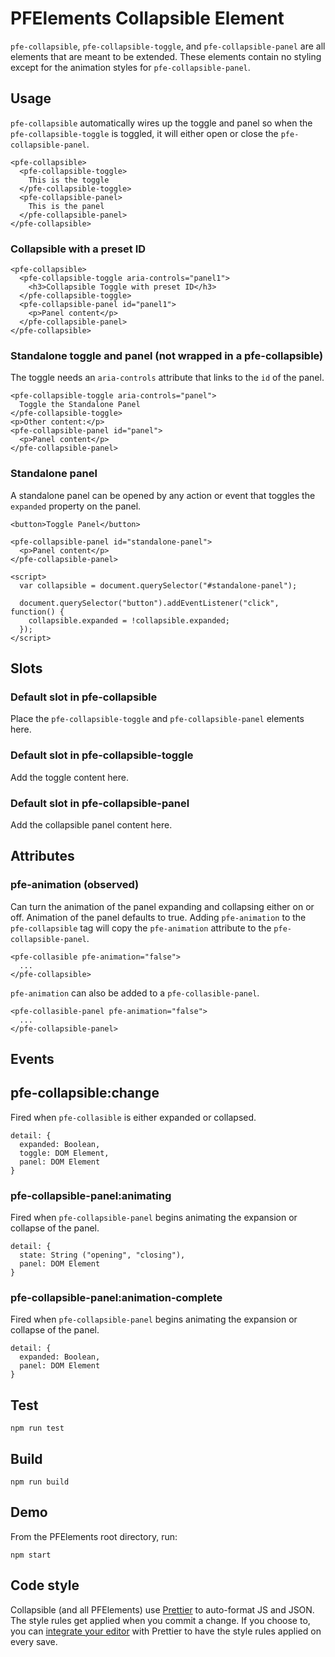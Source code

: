 # PFElements Collapsible Element

`pfe-collapsible`, `pfe-collapsible-toggle`, and `pfe-collapsible-panel` are all
elements that are meant to be extended. These elements contain no styling except
for the animation styles for `pfe-collapsible-panel`.

## Usage

`pfe-collapsible` automatically wires up the toggle and panel so when the
`pfe-collapsible-toggle` is toggled, it will either open or close the
`pfe-collapsible-panel`.

```
<pfe-collapsible>
  <pfe-collapsible-toggle>
    This is the toggle
  </pfe-collapsible-toggle>
  <pfe-collapsible-panel>
    This is the panel
  </pfe-collapsible-panel>
</pfe-collapsible>
```

### Collapsible with a preset ID

```
<pfe-collapsible>
  <pfe-collapsible-toggle aria-controls="panel1">
    <h3>Collapsible Toggle with preset ID</h3>
  </pfe-collapsible-toggle>
  <pfe-collapsible-panel id="panel1">
    <p>Panel content</p>
  </pfe-collapsible-panel>
</pfe-collapsible>
```

### Standalone toggle and panel (not wrapped in a pfe-collapsible)

The toggle needs an `aria-controls` attribute that links to the `id` of the
panel.

```
<pfe-collapsible-toggle aria-controls="panel">
  Toggle the Standalone Panel
</pfe-collapsible-toggle>
<p>Other content:</p>
<pfe-collapsible-panel id="panel">
  <p>Panel content</p>
</pfe-collapsible-panel>
```

### Standalone panel

A standalone panel can be opened by any action or event that toggles the
`expanded` property on the panel.

```
<button>Toggle Panel</button>

<pfe-collapsible-panel id="standalone-panel">
  <p>Panel content</p>
</pfe-collapsible-panel>

<script>
  var collapsible = document.querySelector("#standalone-panel");

  document.querySelector("button").addEventListener("click", function() {
    collapsible.expanded = !collapsible.expanded;
  });
</script>
```

## Slots

### Default slot in pfe-collapsible

Place the `pfe-collapsible-toggle` and `pfe-collapsible-panel` elements here.

### Default slot in pfe-collapsible-toggle

Add the toggle content here.

### Default slot in pfe-collapsible-panel

Add the collapsible panel content here.

## Attributes

### pfe-animation (observed)

Can turn the animation of the panel expanding and collapsing either on or off.
Animation of the panel defaults to true. Adding `pfe-animation` to the
`pfe-collapsible` tag will copy the `pfe-animation` attribute to the
`pfe-collapsible-panel`.

```
<pfe-collasible pfe-animation="false">
  ...
</pfe-collapsible>
```

`pfe-animation` can also be added to a `pfe-collasible-panel`.

```
<pfe-collasible-panel pfe-animation="false">
  ...
</pfe-collapsible-panel>
```

## Events

## pfe-collapsible:change

Fired when `pfe-collasible` is either expanded or collapsed.

```
detail: {
  expanded: Boolean,
  toggle: DOM Element,
  panel: DOM Element
}
```

### pfe-collapsible-panel:animating

Fired when `pfe-collapsible-panel` begins animating the expansion or collapse
of the panel.

```
detail: {
  state: String ("opening", "closing"),
  panel: DOM Element
}
```

### pfe-collapsible-panel:animation-complete

Fired when `pfe-collapsible-panel` begins animating the expansion or collapse
of the panel.

```
detail: {
  expanded: Boolean,
  panel: DOM Element
}
```

## Test

    npm run test

## Build

    npm run build

## Demo

From the PFElements root directory, run:

    npm start

## Code style

Collapsible (and all PFElements) use [Prettier][prettier] to auto-format JS and JSON. The style rules get applied when you commit a change. If you choose to, you can [integrate your editor][prettier-ed] with Prettier to have the style rules applied on every save.

[prettier]: https://github.com/prettier/prettier/
[prettier-ed]: https://github.com/prettier/prettier/#editor-integration
[web-component-tester]: https://github.com/Polymer/web-component-tester

